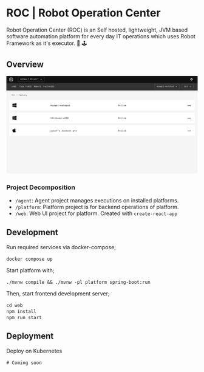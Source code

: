 # ROC | Robot Operation Center

Robot Operation Center (ROC) is an Self hosted, lightweight, JVM based software automation platform for every day IT
operations which uses Robot Framework as it's executor. 🤖 🕹

## Overview

![Screenshot 1](./docs/assets/screenshot-1.png)

### Project Decomposition

- `/agent`: Agent project manages executions on installed platforms.
- `/platform`: Platform project is for backend operations of platform.
- `/web`: Web UI project for platform. Created with `create-react-app`

## Development

Run required services via docker-compose;

```
docker compose up
```

Start platform with;

```
./mvnw compile && ./mvnw -pl platform spring-boot:run
```

Then, start frontend development server;

```shell
cd web
npm install
npm run start
```

## Deployment

Deploy on Kubernetes

```shell
# Coming soon
```
